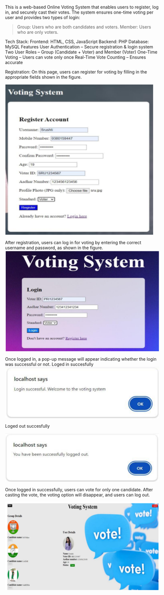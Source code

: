 This is a web-based Online Voting System that enables users to register, log in, and securely cast their votes. The system ensures one-time voting per user and provides two types of login:
 > Group: Users who are both candidates and voters.
  >Member: Users who are only voters.

Tech Stack:
	Frontend: HTML, CSS, JavaScript
	Backend: PHP
	Database: MySQL
 Features
	User Authentication – Secure registration & login system
	Two User Roles – Group (Candidate + Voter) and Member (Voter)
	One-Time Voting – Users can vote only once
	Real-Time Vote Counting – Ensures accurate 

Registration: On this page, users can register for voting by filling in the appropriate fields shown in the figure.

![image alt](https://github.com/sharada-patil1508/Online-Voting-System/blob/0be02ae568bfa5c0ba2d927dba6f4b9d7a9320e8/Registration%20page.png)

After registration, users can log in for voting by entering the correct username and password, as shown in the figure.
![image alt](https://github.com/sharada-patil1508/Online-Voting-System/blob/4dca4d83a150be7dde6218ed612a071694c1edd7/Login%20page.png)


Once logged in, a pop-up message will appear indicating whether the login was successful or not.
Loged in succesfully
![image alt](https://github.com/sharada-patil1508/Online-Voting-System/blob/bd693b63dc6e9263cbb902686eda2b7a3d37e3c1/login.png)

Loged out succesfully

![image alt](https://github.com/sharada-patil1508/Online-Voting-System/blob/bd693b63dc6e9263cbb902686eda2b7a3d37e3c1/loged%20out.png)

Once logged in successfully, users can vote for only one candidate. After casting the vote, the voting option will disappear, and users can log out.

![image alt](https://github.com/sharada-patil1508/Online-Voting-System/blob/bd693b63dc6e9263cbb902686eda2b7a3d37e3c1/Voted.png)




 
 



 


 
